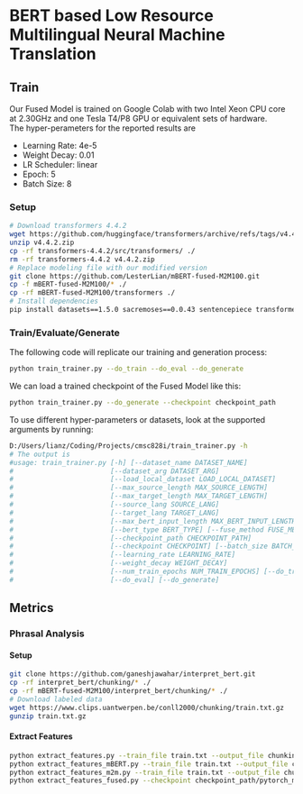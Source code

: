 # BERT based Low Resource Multilingual Neural Machine Translation

## Train
Our Fused Model is trained on Google Colab with two Intel Xeon CPU core at 2.30GHz 
and one Tesla T4/P8 GPU or equivalent sets of hardware.  
The hyper-perameters for the reported results are
- Learning Rate: 4e-5
- Weight Decay: 0.01
- LR Scheduler: linear
- Epoch: 5
- Batch Size: 8
### Setup
```bash
# Download transformers 4.4.2
wget https://github.com/huggingface/transformers/archive/refs/tags/v4.4.2.zip
unzip v4.4.2.zip
cp -rf transformers-4.4.2/src/transformers/ ./
rm -rf transformers-4.4.2 v4.4.2.zip
# Replace modeling file with our modified version
git clone https://github.com/LesterLian/mBERT-fused-M2M100.git
cp -f mBERT-fused-M2M100/* ./
cp -rf mBERT-fused-M2M100/transformers ./
# Install dependencies
pip install datasets==1.5.0 sacremoses==0.0.43 sentencepiece transformers==4.4.2
```

### Train/Evaluate/Generate
The following code will replicate our training and generation process:
```bash
python train_trainer.py --do_train --do_eval --do_generate
```
We can load a trained checkpoint of the Fused Model like this:
```bash
python train_trainer.py --do_generate --checkpoint checkpoint_path
```
To use different hyper-parameters or datasets, look at the supported arguments by running:
```bash
D:/Users/lianz/Coding/Projects/cmsc828i/train_trainer.py -h
# The output is
#usage: train_trainer.py [-h] [--dataset_name DATASET_NAME]
#                        [--dataset_arg DATASET_ARG]
#                        [--load_local_dataset LOAD_LOCAL_DATASET]
#                        [--max_source_length MAX_SOURCE_LENGTH]
#                        [--max_target_length MAX_TARGET_LENGTH]
#                        [--source_lang SOURCE_LANG]
#                        [--target_lang TARGET_LANG]
#                        [--max_bert_input_length MAX_BERT_INPUT_LENGTH]
#                        [--bert_type BERT_TYPE] [--fuse_method FUSE_METHOD]
#                        [--checkpoint_path CHECKPOINT_PATH]
#                        [--checkpoint CHECKPOINT] [--batch_size BATCH_SIZE]
#                        [--learning_rate LEARNING_RATE]
#                        [--weight_decay WEIGHT_DECAY]
#                        [--num_train_epochs NUM_TRAIN_EPOCHS] [--do_train]
#                        [--do_eval] [--do_generate]
```

## Metrics
### Phrasal Analysis
#### Setup
```bash
git clone https://github.com/ganeshjawahar/interpret_bert.git
cp -rf interpret_bert/chunking/* ./
cp -rf mBERT-fused-M2M100/interpret_bert/chunking/* ./
# Download labeled data
wget https://www.clips.uantwerpen.be/conll2000/chunking/train.txt.gz
gunzip train.txt.gz
```
#### Extract Features
```bash
python extract_features.py --train_file train.txt --output_file chunking_rep.json --batch_size 2
python extract_features_mBERT.py --train_file train.txt --output_file chunking_rep.json --batch_size 2
python extract_features_m2m.py --train_file train.txt --output_file chunking_rep.json --batch_size 2
python extract_features_fused.py --checkpoint checkpoint_path/pytorch_model.bin --train_file train.txt --output_file chunking_rep.json --batch_size 2
```